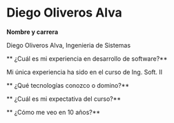 # Diego Oliveros Alva

**Nombre y carrera**

Diego Oliveros Alva, Ingenieria de Sistemas

** ¿Cuál es mi experiencia en desarrollo de software?**

Mi única experiencia ha sido en el curso de Ing. Soft. II

** ¿Qué tecnologías conozco o domino?**

** ¿Cuál es mi expectativa del curso?**

** ¿Cómo me veo en 10 años?**
